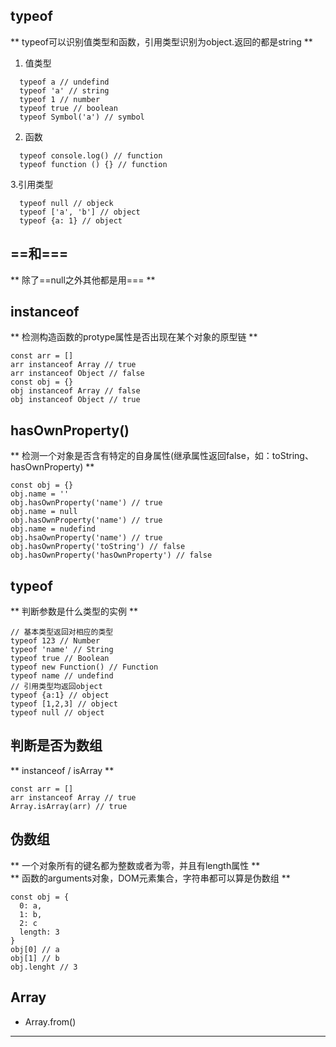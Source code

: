 ## typeof

** typeof可以识别值类型和函数，引用类型识别为object.返回的都是string **

1. 值类型  
```
  typeof a // undefind
  typeof 'a' // string
  typeof 1 // number
  typeof true // boolean
  typeof Symbol('a') // symbol
```

2. 函数  
```
  typeof console.log() // function
  typeof function () {} // function
```

3.引用类型  
```
  typeof null // objeck
  typeof ['a', 'b'] // object
  typeof {a: 1} // object
```

## ==和===

** 除了==null之外其他都是用=== **

## instanceof 
** 检测构造函数的protype属性是否出现在某个对象的原型链 **  

```
const arr = []
arr instanceof Array // true
arr instanceof Object // false
const obj = {}
obj instanceof Array // false
obj instanceof Object // true
```

## hasOwnProperty()
** 检测一个对象是否含有特定的自身属性(继承属性返回false，如：toString、hasOwnProperty) **  

```
const obj = {}
obj.name = ''
obj.hasOwnProperty('name') // true
obj.name = null
obj.hasOwnProperty('name') // true
obj.name = nudefind
obj.hsaOwnProperty('name') // true
obj.hasOwnProperty('toString') // false
obj.hasOwnProperty('hasOwnProperty') // false
```

## typeof
** 判断参数是什么类型的实例 **  

```
// 基本类型返回对相应的类型
typeof 123 // Number
typeof 'name' // String
typeof true // Boolean
typeof new Function() // Function
typeof name // undefind
// 引用类型均返回object
typeof {a:1} // object
typeof [1,2,3] // object
typeof null // object
```

## 判断是否为数组
** instanceof / isArray **  

```
const arr = []
arr instanceof Array // true
Array.isArray(arr) // true
```

## 伪数组
** 一个对象所有的键名都为整数或者为零，并且有length属性 **  
** 函数的arguments对象，DOM元素集合，字符串都可以算是伪数组 **  

```
const obj = {
  0: a,
  1: b,
  2: c
  length: 3
}
obj[0] // a
obj[1] // b
obj.lenght // 3
```

## Array
- Array.from()
** **